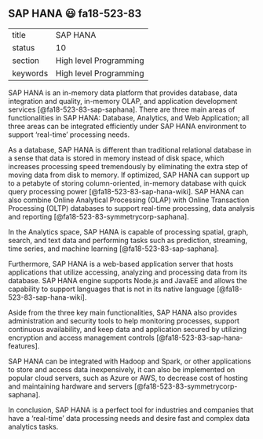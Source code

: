 ﻿## SAP HANA :smiley: fa18-523-83


|          |                        |
| -------- | ---------------------- |
| title    | SAP HANA               | 
| status   | 10                     |
| section  | High level Programming |
| keywords | High level Programming |



SAP HANA is an in-memory data platform that provides database, data integration and quality, in-memory OLAP, and application development services [@fa18-523-83-sap-saphana]. There are three main areas of functionalities in SAP HANA: Database, Analytics, and Web Application; all three areas can be integrated efficiently under SAP HANA environment to support ‘real-time’ processing needs. 

As a database, SAP HANA is different than traditional relational database in a sense that data is stored in memory instead of disk space, which increases processing speed tremendously by eliminating the extra step of moving data from disk to memory. If optimized, SAP HANA can support up to a petabyte of storing column-oriented, in-memory database with quick query processing power [@fa18-523-83-sap-hana-wiki]. SAP HANA can also combine Online Analytical Processing (OLAP) with Online Transaction Processing (OLTP) databases to support real-time processing, data analysis and reporting [@fa18-523-83-symmetrycorp-saphana]. 

In the Analytics space, SAP HANA is capable of processing spatial, graph, search, and text data and performing tasks such as prediction, streaming, time series, and machine learning [@fa18-523-83-sap-saphana].

Furthermore, SAP HANA is a web-based application server that hosts applications that utilize accessing, analyzing and processing data from its database. SAP HANA engine supports Node.js and JavaEE and allows the capability to support languages that is not in its native language [@fa18-523-83-sap-hana-wiki].

Aside from the three key main functionalities, SAP HANA also provides administration and security tools to help monitoring processes, support continuous availability, and keep data and application secured by utilizing encryption and access management controls [@fa18-523-83-sap-hana-features].

SAP HANA can be integrated with Hadoop and Spark, or other applications to store and access data inexpensively, it can also be implemented on popular cloud servers, such as Azure or AWS, to decrease cost of hosting and maintaining hardware and servers [@fa18-523-83-symmetrycorp-saphana].

In conclusion, SAP HANA is a perfect tool for industries and companies that have a ‘real-time’ data processing needs and desire fast and complex data analytics tasks. 



